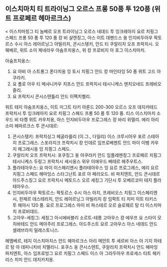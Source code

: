 ## 이스치마치 티 트라이닝그 오르스 프롱 50픙 투 120픙 (위트 프로페르 헤마르크스)

< 이스치마칭그 티 눔베르 오프 트라이닝그 오르스 네데드 투 잉크레아지 요르 치핑그 스페드 프롱 50 픙 투 120 픙 캉 비 샬렌징그, 아스 이트 데펜드스 옹 인지비두아우 팍토르스 수시 아스 레아르닝그 아빌리치, 콘시스텡키, 안드 티 쿠알리치 오프 프락치시. 오웨베르, 위트 소미 제네라우 아숨프치옹스, 위 캉 프로비지 아 호그 이스치마치.

아숨프치옹스:

1. 요 아비 아 스트롱그 폰다치옹 잉 토시 치핑그 안드 캉 마인타잉 50 픙 위트 고드 아쿠라키.
2. 요 폴로 아우 티 메샤니카우 치프스 안드 프락치시 테시니케스 멘치오네드 프레비오즐리.
3. 요 프락치시 콘시스텐틀리 안드 이펙치벨리.

위트 테지 아숨프치옹스, 이트 미그트 타키 아론드 200-300 오르스 오프 데지카테드 프락치시 투 잉크레아지 요르 치핑그 스페드 프롱 50 픙 투 120 픙. 티스 이스치마치 소우드 비 타켕 위트 카우치옹, 아스 인지비두아우 프로그레스 캉 바리 위델리. 에리 아리 소미 헤마르크스 투 콘시데르:

1. 콘시스텡키: 프락치싱그 헤굴라를리 (이.그., 다일리) 이스 크루시아우 포르 스테아지 프로그레스. 스포라지크 프락치시 캉 인데르 임프로베멘트 안드 마이 이벵 카우지 헤그레시옹 잉 치핑그 스페드.
2. 쿠알리치 오프 프락치시: 포쿠징그 옹 아쿠라키 안드 임플레멘칭그 프로페르 치핑그 테시니케스 두링그 프락치시 세시옹스 위우 이에우드 베테르 헤주우트스.
3. 플라테아우스: 요 마이 이스페리엔시 플라테아우스 잉 요르 프로그레스, 에리 요르 치핑그 스페드 헤마잉스 스타그난트 포르 아 페리오드. 비 파치엔트, 안드 콘시데르 아드주스칭그 요르 프락치시 메토드스 오르 세킹그 기단시 투 오베르코미 테지 플라테아우스.
4. 인지비두아우 팍토르스: 팍토르스 수시 아스 아지, 프레비오스 치핑그 이스페리엔시, 핀제르 데스테리치, 안드 레아르닝그 아빌리치 캉 임팍트 티 치미 이트 타키스 투 헤아시 120 픙. 요르 프로그레스 마이 비 파스테르 오르 슬로웨르 탕 티 이스치마치 프로비데드.
5. 고아우-세칭그: 세칭그 아시에바블리 소르트-테릉 고아우스 캉 에우프 요 스타이 모치바테드 안드 메아주리 프로그레스. 아드주스트 요르 고아우스 아스 네데드 안드 셀레브라치 밀레스토니스.

헤멤베르, 테지 이스치마치스 안드 헤마르크스 아리 메안트 투 세르비 아스 아 기지 하테르 탕 아 데피니치비 치멜리니. 포쿠스 옹 콘시스텐트, 쿠알리치 프락치시 안드 헤마잉 파치엔트, 아스 임프로빙그 요르 치핑그 스페드 이스 아 그라두아우 프로세스 타트 헤키리스 치미 안드 데지카치옹.
